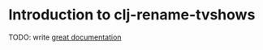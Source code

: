# Introduction to clj-rename-tvshows

TODO: write [great documentation](http://jacobian.org/writing/what-to-write/)
